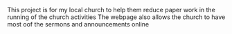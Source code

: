 This project is for my local church to help them reduce paper work in the running of the church activities 
The webpage also allows the church to have most oof the sermons and announcements online 
